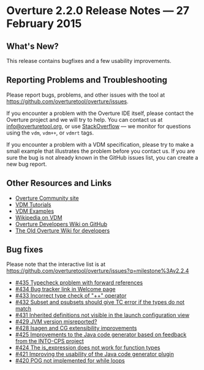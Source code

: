 # Overture 2.2.0 Release Notes — 27 February 2015

## What's New?

This release contains bugfixes and a few usability improvements.

## Reporting Problems and Troubleshooting

Please report bugs, problems, and other issues with the tool at <https://github.com/overturetool/overture/issues>.

If you encounter a problem with the Overture IDE itself, please contact the Overture project and we will try to help.  You can contact us at info@overturetool.org, or use [StackOverflow](http://stackoverflow.com/questions/tagged/vdm%2b%2b) — we monitor for questions using the `vdm`, `vdm++`, or `vdmrt` tags.

If you encounter a problem with a VDM specification, please try to make a small example that illustrates the problem before you contact us.  If you are sure the bug is not already known in the GitHub issues list, you can create a new bug report.


## Other Resources and Links

* [Overture Community site](http://www.overturetool.org)
* [VDM Tutorials](http://overturetool.org/documentation/tutorials.html)
* [VDM Examples](http://overturetool.org/download/examples/)
* [Wikipedia on VDM](http://en.wikipedia.org/wiki/Vienna_Development_Method)
* [Overture Developers Wiki on GitHub](https://github.com/overturetool/overture/wiki/)
* [The Old Overture Wiki for developers](http://wiki.overturetool.org)


## Bug fixes

Please note that the interactive list is at <https://github.com/overturetool/overture/issues?q=milestone%3Av2.2.4>

* [#435 Typecheck problem with forward references](https://github.com/overturetool/overture/issues/435)
* [#434 Bug tracker link in Welcome page](https://github.com/overturetool/overture/issues/434)
* [#433 Incorrect type check of "++" operator](https://github.com/overturetool/overture/issues/433)
* [#432 Subset and psubsets should give TC error if the types do not match](https://github.com/overturetool/overture/issues/432)
* [#431 Inherited definitions not visible in the launch configuration view](https://github.com/overturetool/overture/issues/431)
* [#429 JVM version misreported?](https://github.com/overturetool/overture/issues/429)
* [#428 Isagen and CG extensibility improvements](https://github.com/overturetool/overture/issues/428)
* [#425 Improvements to the Java code generator based on feedback from the INTO-CPS project](https://github.com/overturetool/overture/issues/425)
* [#424 The is_expression does not work for function types](https://github.com/overturetool/overture/issues/424)
* [#421 Improving the usability of the Java code generator plugin](https://github.com/overturetool/overture/issues/421)
* [#420 POG not implemented for while loops](https://github.com/overturetool/overture/issues/420)

